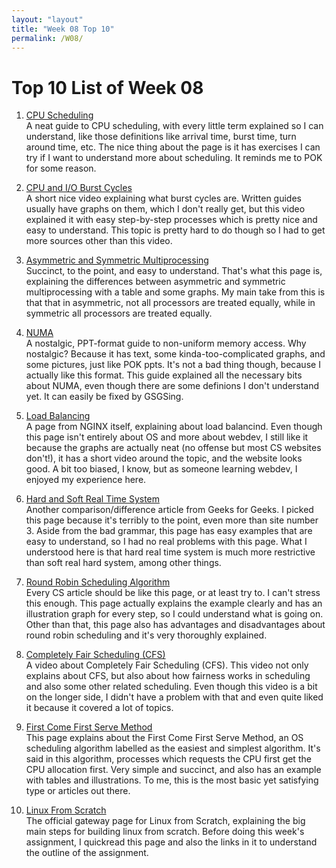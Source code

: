 ```yaml
---
layout: "layout"
title: "Week 08 Top 10"
permalink: /W08/
---
```


# Top 10 List of Week 08

1. [CPU Scheduling](https://www.geeksforgeeks.org/cpu-scheduling-in-operating-systems/)<br>
A neat guide to CPU scheduling, with every little term explained so I can understand, like those definitions like arrival time, burst time, turn around time, etc. The nice thing about the page is it has exercises I can try if I want to understand more about scheduling. It reminds me to POK for some reason.

2. [CPU and I/O Burst Cycles](https://youtu.be/pVzb3TUcDLo)<br>
A short nice video explaining what burst cycles are. Written guides usually have graphs on them, which I don't really get, but this video explained it with easy step-by-step processes which is pretty nice and easy to understand. This topic is pretty hard to do though so I had to get more sources other than this video.

3. [Asymmetric and Symmetric Multiprocessing](https://www.geeksforgeeks.org/difference-between-asymmetric-and-symmetric-multiprocessing/)<br>
Succinct, to the point, and easy to understand. That's what this page is, explaining the differences between asymmetric and symmetric multiprocessing with a table and some graphs. My main take from this is that that in asymmetric, not all processors are treated equally, while in symmetric all processors are treated equally.

4. [NUMA](https://www.cc.gatech.edu/~echow/ipcc/hpc-course/HPC-numa.pdf)<br>
A nostalgic, PPT-format guide to non-uniform memory access. Why nostalgic? Because it has text, some kinda-too-complicated graphs, and some pictures, just like POK ppts. It's not a bad thing though, because I actually like this format. This guide explained all the necessary bits about NUMA, even though there are some definions I don't understand yet. It can easily be fixed by GSGSing.

5. [Load Balancing](https://www.nginx.com/resources/glossary/load-balancing/)<br>
A page from NGINX itself, explaining about load balancind. Even though this page isn't entirely about OS and more about webdev, I still like it because the graphs are actually neat (no offense but most CS websites don't!), it has a short video around the topic, and the website looks good. A bit too biased, I know, but as someone learning webdev, I enjoyed my experience here.

6. [Hard and Soft Real Time System](https://www.geeksforgeeks.org/difference-between-hard-real-time-and-soft-real-time-system/)<br>
Another comparison/difference article from Geeks for Geeks. I picked this page because it's terribly to the point, even more than site number 3. Aside from the bad grammar, this page has easy examples that are easy to understand, so I had no real problems with this page. What I understood here is that hard real time system is much more restrictive than soft real hard system, among other things.

7. [Round Robin Scheduling Algorithm](https://www.guru99.com/round-robin-scheduling-example.html)<br>
Every CS article should be like this page, or at least try to. I can't stress this enough. This page actually explains the example clearly and has an illustration graph for every step, so I could understand what is going on. Other than that, this page also has advantages and disadvantages about round robin scheduling and it's very thoroughly explained.

8. [Completely Fair Scheduling (CFS)](https://youtu.be/scfDOof9pww)<br>
A video about Completely Fair Scheduling (CFS). This video not only explains about CFS, but also about how fairness works in scheduling and also some other related scheduling. Even though this video is a bit on the longer side, I didn't have a problem with that and even quite liked it because it covered a lot of topics.

9. [First Come First Serve Method](https://www.guru99.com/fcfs-scheduling.html)<br>
This page explains about the First Come First Serve Method, an OS scheduling algorithm labelled as the easiest and simplest algorithm. It's said in this algorithm, processes which requests the CPU first get the CPU allocation first. Very simple and succinct, and also has an example with tables and illustrations. To me, this is the most basic yet satisfying type or articles out there.

10. [Linux From Scratch](https://www.linuxfromscratch.org/lfs/view/10.1/chapter01/how.html)<br>
The official gateway page for Linux from Scratch, explaining the big main steps for building linux from scratch. Before doing this week's assignment, I quickread this page and also the links in it to understand the outline of the assignment.